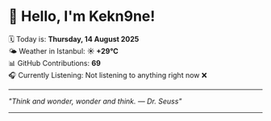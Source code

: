 # 👋 Hello, I'm Kekn9ne!

🗓️ Today is: **Thursday, 14 August 2025**  
🌤️ Weather in Istanbul: **☀️   +29°C**  
📊 GitHub Contributions: **69**  
🎧 Currently Listening: Not listening to anything right now ❌

---

_"Think and wonder, wonder and think. — *Dr. Seuss*"_

---
